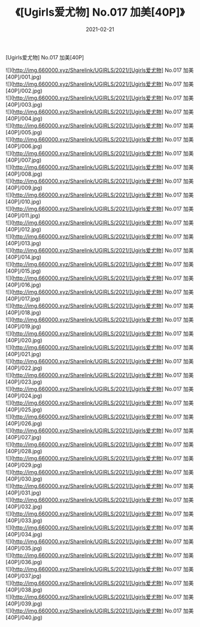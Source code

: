 ﻿---
layout: post
title:  《[Ugirls爱尤物] No.017 加美[40P]》
date:   2021-02-21
img: http://img.660000.xyz/Sharelink/UGIRLS/2021/[Ugirls爱尤物] No.017 加美[40P]/000.jpg
categories: [美女, 清纯, 唯美]
---

[Ugirls爱尤物] No.017 加美[40P]

  ![](http://img.660000.xyz/Sharelink/UGIRLS/2021/[Ugirls爱尤物] No.017 加美[40P]/001.jpg) <br> ![](http://img.660000.xyz/Sharelink/UGIRLS/2021/[Ugirls爱尤物] No.017 加美[40P]/002.jpg) <br> ![](http://img.660000.xyz/Sharelink/UGIRLS/2021/[Ugirls爱尤物] No.017 加美[40P]/003.jpg) <br> ![](http://img.660000.xyz/Sharelink/UGIRLS/2021/[Ugirls爱尤物] No.017 加美[40P]/004.jpg) <br> ![](http://img.660000.xyz/Sharelink/UGIRLS/2021/[Ugirls爱尤物] No.017 加美[40P]/005.jpg) <br> ![](http://img.660000.xyz/Sharelink/UGIRLS/2021/[Ugirls爱尤物] No.017 加美[40P]/006.jpg) <br> ![](http://img.660000.xyz/Sharelink/UGIRLS/2021/[Ugirls爱尤物] No.017 加美[40P]/007.jpg) <br> ![](http://img.660000.xyz/Sharelink/UGIRLS/2021/[Ugirls爱尤物] No.017 加美[40P]/008.jpg) <br> ![](http://img.660000.xyz/Sharelink/UGIRLS/2021/[Ugirls爱尤物] No.017 加美[40P]/009.jpg) <br> ![](http://img.660000.xyz/Sharelink/UGIRLS/2021/[Ugirls爱尤物] No.017 加美[40P]/010.jpg) <br> ![](http://img.660000.xyz/Sharelink/UGIRLS/2021/[Ugirls爱尤物] No.017 加美[40P]/011.jpg) <br> ![](http://img.660000.xyz/Sharelink/UGIRLS/2021/[Ugirls爱尤物] No.017 加美[40P]/012.jpg) <br> ![](http://img.660000.xyz/Sharelink/UGIRLS/2021/[Ugirls爱尤物] No.017 加美[40P]/013.jpg) <br> ![](http://img.660000.xyz/Sharelink/UGIRLS/2021/[Ugirls爱尤物] No.017 加美[40P]/014.jpg) <br> ![](http://img.660000.xyz/Sharelink/UGIRLS/2021/[Ugirls爱尤物] No.017 加美[40P]/015.jpg) <br> ![](http://img.660000.xyz/Sharelink/UGIRLS/2021/[Ugirls爱尤物] No.017 加美[40P]/016.jpg) <br> ![](http://img.660000.xyz/Sharelink/UGIRLS/2021/[Ugirls爱尤物] No.017 加美[40P]/017.jpg) <br> ![](http://img.660000.xyz/Sharelink/UGIRLS/2021/[Ugirls爱尤物] No.017 加美[40P]/018.jpg) <br> ![](http://img.660000.xyz/Sharelink/UGIRLS/2021/[Ugirls爱尤物] No.017 加美[40P]/019.jpg) <br> ![](http://img.660000.xyz/Sharelink/UGIRLS/2021/[Ugirls爱尤物] No.017 加美[40P]/020.jpg) <br> ![](http://img.660000.xyz/Sharelink/UGIRLS/2021/[Ugirls爱尤物] No.017 加美[40P]/021.jpg) <br> ![](http://img.660000.xyz/Sharelink/UGIRLS/2021/[Ugirls爱尤物] No.017 加美[40P]/022.jpg) <br> ![](http://img.660000.xyz/Sharelink/UGIRLS/2021/[Ugirls爱尤物] No.017 加美[40P]/023.jpg) <br> ![](http://img.660000.xyz/Sharelink/UGIRLS/2021/[Ugirls爱尤物] No.017 加美[40P]/024.jpg) <br> ![](http://img.660000.xyz/Sharelink/UGIRLS/2021/[Ugirls爱尤物] No.017 加美[40P]/025.jpg) <br> ![](http://img.660000.xyz/Sharelink/UGIRLS/2021/[Ugirls爱尤物] No.017 加美[40P]/026.jpg) <br> ![](http://img.660000.xyz/Sharelink/UGIRLS/2021/[Ugirls爱尤物] No.017 加美[40P]/027.jpg) <br> ![](http://img.660000.xyz/Sharelink/UGIRLS/2021/[Ugirls爱尤物] No.017 加美[40P]/028.jpg) <br> ![](http://img.660000.xyz/Sharelink/UGIRLS/2021/[Ugirls爱尤物] No.017 加美[40P]/029.jpg) <br> ![](http://img.660000.xyz/Sharelink/UGIRLS/2021/[Ugirls爱尤物] No.017 加美[40P]/030.jpg) <br> ![](http://img.660000.xyz/Sharelink/UGIRLS/2021/[Ugirls爱尤物] No.017 加美[40P]/031.jpg) <br> ![](http://img.660000.xyz/Sharelink/UGIRLS/2021/[Ugirls爱尤物] No.017 加美[40P]/032.jpg) <br> ![](http://img.660000.xyz/Sharelink/UGIRLS/2021/[Ugirls爱尤物] No.017 加美[40P]/033.jpg) <br> ![](http://img.660000.xyz/Sharelink/UGIRLS/2021/[Ugirls爱尤物] No.017 加美[40P]/034.jpg) <br> ![](http://img.660000.xyz/Sharelink/UGIRLS/2021/[Ugirls爱尤物] No.017 加美[40P]/035.jpg) <br> ![](http://img.660000.xyz/Sharelink/UGIRLS/2021/[Ugirls爱尤物] No.017 加美[40P]/036.jpg) <br> ![](http://img.660000.xyz/Sharelink/UGIRLS/2021/[Ugirls爱尤物] No.017 加美[40P]/037.jpg) <br> ![](http://img.660000.xyz/Sharelink/UGIRLS/2021/[Ugirls爱尤物] No.017 加美[40P]/038.jpg) <br> ![](http://img.660000.xyz/Sharelink/UGIRLS/2021/[Ugirls爱尤物] No.017 加美[40P]/039.jpg) <br> ![](http://img.660000.xyz/Sharelink/UGIRLS/2021/[Ugirls爱尤物] No.017 加美[40P]/040.jpg) <br>